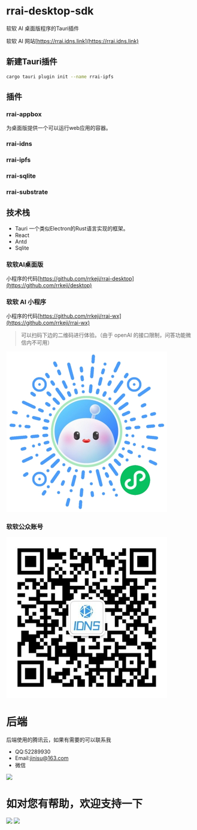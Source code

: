 
# rrai-desktop-sdk
软软 AI 桌面版程序的Tauri插件

软软 AI 网站[https://rrai.idns.link](https://rrai.idns.link)


## 新建Tauri插件

```bash
cargo tauri plugin init --name rrai-ipfs
```

## 插件

### rrai-appbox
为桌面版提供一个可以运行web应用的容器。

### rrai-idns

### rrai-ipfs

### rrai-sqlite

### rrai-substrate


## 技术栈

- Tauri 一个类似Electron的Rust语言实现的框架。
- React 
- Antd
- Sqlite

### 软软AI桌面版

小程序的代码[https://github.com/rrkeji/rrai-desktop](https://github.com/rrkeji/desktop)

### 软软 AI 小程序

小程序的代码[https://github.com/rrkeji/rrai-wx](https://github.com/rrkeji/rrai-wx)

> 可以扫码下边的二维码进行体验。（由于 openAI 的接口限制，问答功能微信内不可用）


![软软AI小程序](./docs/rrai_miniprogram.jpeg)

### 软软公众账号

![软软公众账号](./docs/idns_gzh_qrcode.jpg)


# 后端
后端使用的腾讯云，如果有需要的可以联系我

- QQ:52289930
- Email:jinisu@163.com
- 微信
<image src="./docs/1682154380014.jpg" width="300">

# 如对您有帮助，欢迎支持一下

<image src="./docs/WechatIMG89.jpeg" width="400">
<image src="./docs/WechatIMG90.jpeg" width="400">